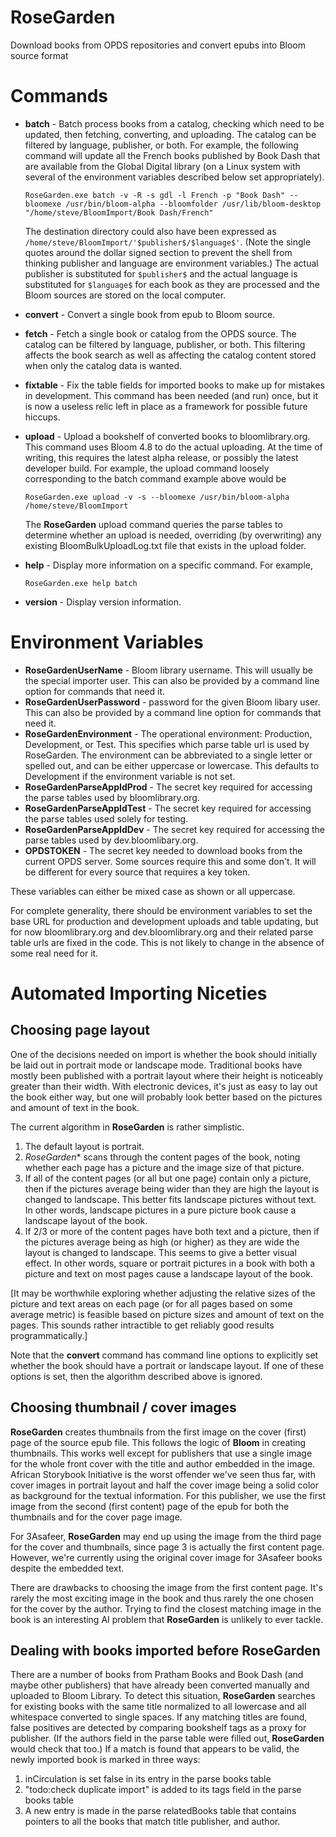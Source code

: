 # RoseGarden
Download books from OPDS repositories and convert epubs into Bloom source format
# Commands

- **batch** - Batch process books from a catalog, checking which need to be updated, then
    fetching, converting, and uploading. The catalog can be filtered by language, publisher, or
    both.  For example, the following command will update all the French books published by Book
    Dash that are available from the Global Digital library (on a Linux system with several of
    the environment variables described below set appropriately).

    `RoseGarden.exe batch -v -R -s gdl -l French -p "Book Dash" --bloomexe /usr/bin/bloom-alpha --bloomfolder /usr/lib/bloom-desktop "/home/steve/BloomImport/Book Dash/French"`

    The destination directory could also have been expressed as `/home/steve/BloomImport/'$publisher$/$language$'`.
    (Note the single quotes around the dollar signed section to prevent the shell from thinking
    publisher and language are environment variables.)  The actual publisher is substituted for
    `$publisher$` and the actual language is substituted for `$language$` for each book as they
    are processed and the Bloom sources are stored on the local computer.

- **convert** - Convert a single book from epub to Bloom source.

- **fetch** - Fetch a single book or catalog from the OPDS source.  The catalog can be filtered
    by language, publisher, or both.  This filtering affects the book search as well as
    affecting the catalog content stored when only the catalog data is wanted.

- **fixtable** - Fix the table fields for imported books to make up for mistakes in development.
    This command has been needed (and run) once, but it is now a useless relic left in place as
    a framework for possible future hiccups.

- **upload** - Upload a bookshelf of converted books to bloomlibrary.org.  This command uses
    Bloom 4.8 to do the actual uploading.  At the time of writing, this requires the latest alpha
    release, or possibly the latest developer build.  For example, the upload command loosely
    corresponding to the batch command example above would be

    `RoseGarden.exe upload -v -s --bloomexe /usr/bin/bloom-alpha /home/steve/BloomImport`

    The **RoseGarden** upload command queries the parse tables to determine whether an upload is
    needed, overriding (by overwriting) any existing BloomBulkUploadLog.txt file that exists in
    the upload folder.

- **help** - Display more information on a specific command.  For example,

    `RoseGarden.exe help batch`

- **version** - Display version information.

# Environment Variables

- **RoseGardenUserName** - Bloom library username.  This will usually be the special importer
    user.  This can also be provided by a command line option for commands that need it.
- **RoseGardenUserPassword** - password for the given Bloom libary user.  This can also be
    provided by a command line option for commands that need it.
- **RoseGardenEnvironment** - The operational environment: Production, Development, or Test.
    This specifies which parse table url is used by RoseGarden.  The environment can be
    abbreviated to a single letter or spelled out, and can be either uppercase or lowercase.
    This defaults to Development if the environment variable is not set.
- **RoseGardenParseAppIdProd** - The secret key required for accessing the parse tables used by
    bloomlibrary.org.
- **RoseGardenParseAppIdTest** - The secret key required for accessing the parse tables used
    solely for testing.
- **RoseGardenParseAppIdDev** - The secret key required for accessing the parse tables used by
    dev.bloomlibary.org.
- **OPDSTOKEN** - The secret key needed to download books from the current OPDS server.  Some
    sources require this and some don't.  It will be different for every source that requires a
    key token.

These variables can either be mixed case as shown or all uppercase.

For complete generality, there should be environment variables to set the base URL for
production and development uploads and table updating, but for now bloomlibrary.org and
dev.bloomlibrary.org and their related parse table urls are fixed in the code.  This is not
likely to change in the absence of some real need for it.

# Automated Importing Niceties

## Choosing page layout

One of the decisions needed on import is whether the book should initially be laid out in
portrait mode or landscape mode.  Traditional books have mostly been published with a portrait
layout where their height is noticeably greater than their width.  With electronic devices, it's
just as easy to lay out the book either way, but one will probably look better based on the
pictures and amount of text in the book.

The current algorithm in **RoseGarden** is rather simplistic.

1. The default layout is portrait.
2. *RoseGarden** scans through the content pages of the book, noting whether each page has a
   picture and the image size of that picture.
3. If all of the content pages (or all but one page) contain only a picture, then if the
   pictures average being wider than they are high the layout is changed to landscape.  This
   better fits landscape pictures without text.  In other words, landscape pictures in a pure
   picture book cause a landscape layout of the book.
4. If 2/3 or more of the content pages have both text and a picture, then if the pictures
   average being as high (or higher) as they are wide the layout is changed to landscape.  This
   seems to give a better visual effect.  In other words, square or portrait pictures in a book
   with both a picture and text on most pages cause a landscape layout of the book.

[It may be worthwhile exploring whether adjusting the relative sizes of the picture and text
areas on each page (or for all pages based on some average metric) is feasible based on picture
sizes and amount of text on the pages.  This sounds rather intractible to get reliably good
results programmatically.]

Note that the **convert** command has command line options to explicitly set whether the
book should have a portrait or landscape layout.  If one of these options is set, then the
algorithm described above is ignored.


## Choosing thumbnail / cover images

**RoseGarden** creates thumbnails from the first image on the cover (first) page of the source
epub file.  This follows the logic of **Bloom** in creating thumbnails.  This works well except
for publishers that use a single image for the whole front cover with the title and author
embedded in the image.  African Storybook Initiative is the worst offender we've seen thus far,
with cover images in portrait layout and half the cover image being a solid color as background
for the textual information.  For this publisher, we use the first image from the second (first
content) page of the epub for both the thumbnails and for the cover page image.

For 3Asafeer, **RoseGarden** may end up using the image from the third page for the cover and
thumbnails, since page 3 is actually the first content page.  However, we're currently using the
original cover image for 3Asafeer books despite the embedded text.

There are drawbacks to choosing the image from the first content page.  It's rarely the most
exciting image in the book and thus rarely the one chosen for the cover by the author.  Trying
to find the closest matching image in the book is an interesting AI problem that **RoseGarden**
is unlikely to ever tackle.

## Dealing with books imported before RoseGarden

There are a number of books from Pratham Books and Book Dash (and maybe other publishers) that
have already been converted manually and uploaded to Bloom Library.  To detect this situation,
**RoseGarden** searches for existing books with the same title normalized to all lowercase and
all whitespace converted to single spaces.  If any matching titles are found, false positives
are detected by comparing bookshelf tags as a proxy for publisher.  (If the authors field in the
parse table were filled out, **RoseGarden** would check that too.)  If a match is found that
appears to be valid, the newly imported book is marked in three ways:

1. inCirculation is set false in its entry in the parse books table
2. "todo:check duplicate import" is added to its tags field in the parse books table
3. A new entry is made in the parse relatedBooks table that contains pointers to all the books
   that match title publisher, and author.

